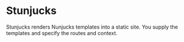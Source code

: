 # Stunjucks
Stunjucks renders Nunjucks templates into a static site.  You supply the templates and specify the routes and context.
